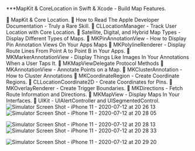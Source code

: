 
 ***MapKit & CoreLocation in Swift & Xcode - Build Map Features.

🔹 MapKit & Core Location.
🔹 How to Read The Apple Developer Documentation - Truly a Rare Skill.
🔹 CLLocationManager - Track User Location with Core Location.
🔹 Satellite, Digital, and Hybrid Map Types - Display Different Types of Maps.
🔹 MKPinAnnotationView - How to Display Pin Annotation Views On Your Apps Maps
🔹 MKPolylineRenderer - Display Route Lines From Point A to Point B in Your Apps.
🔹 MKMarkerAnnotationView - Display Things Like Images In Your Annotations When a User Taps It.
🔹 MKMapViewDelegate Protocol Methods
🔹 MKAnnotationView - Annotate Points on a Map.
🔹 MKClusterAnnotation - How to Cluster Annotations
🔹 MKCoordinateRegion - Create Coordinate Regions.
🔹 CLLocationCoordinate2D - Create Coordinates for Pins.
🔹 MKOverlayRenderer - Create Trigger Boundaries.
🔹 MKDirections - Fetch Route Information and Directions.
🔹 MKMapView - Display Maps In Your Interfaces.
🔹 UIKit - UIAlertController and UISegmentedControl.
![Simulator Screen Shot - iPhone 11 - 2020-07-12 at 20 26 13](https://user-images.githubusercontent.com/46062128/87324906-a00d4300-c4e5-11ea-8736-01f6407b137e.png)     ![Simulator Screen Shot - iPhone 11 - 2020-07-12 at 20 28 05](https://user-images.githubusercontent.com/46062128/87324915-a4d1f700-c4e5-11ea-841b-efe1db336a60.png)

![Simulator Screen Shot - iPhone 11 - 2020-07-12 at 20 28 13](https://user-images.githubusercontent.com/46062128/87324942-abf90500-c4e5-11ea-8ba7-326cb5ec5328.png)       ![Simulator Screen Shot - iPhone 11 - 2020-07-12 at 20 28 33](https://user-images.githubusercontent.com/46062128/87324961-b1564f80-c4e5-11ea-8c40-a53cd6039396.png)

![Simulator Screen Shot - iPhone 11 - 2020-07-12 at 20 29 20](https://user-images.githubusercontent.com/46062128/87324969-b4514000-c4e5-11ea-89a9-5eac3a7f48b7.png)
